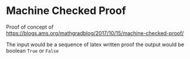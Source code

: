 # Machine Checked Proof

Proof of concept of https://blogs.ams.org/mathgradblog/2017/10/15/machine-checked-proof/

The input would be a sequence of latex written proof the output would be boolean `True` or `False`
